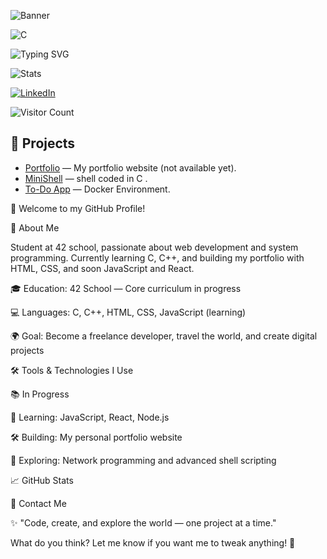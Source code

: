 ![Banner](https://capsule-render.vercel.app/api?type=waving&color=gradient&height=200&section=header&text=Développeur%20Web%20&%20Créateur%20d'Expériences%20Digitales&fontSize=30&fontAlign=center)

![C](https://img.shields.io/badge/-C-00599C?style=flat-square&logo=c&logoColor=white)

![Typing SVG](https://readme-typing-svg.herokuapp.com?font=Fira+Code&size=24&duration=4000&pause=1000&color=F75C7E&width=435&lines=Web+Developer;Digital+Experience+Creator;Passionate+Learner+%26+Explorer)

![Stats](https://github-readme-stats.vercel.app/api?username=votre-utilisateur&show_icons=true&theme=radical)

[![LinkedIn](https://img.shields.io/badge/-LinkedIn-blue?style=flat-square&logo=Linkedin&logoColor=white)](https://www.linkedin.com/in/votre-profil/)

![Visitor Count](https://komarev.com/ghpvc/?username=your-username&color=blue)

## 📂 Projects  
- [Portfolio](https://votre-portfolio.com) — My portfolio website (not available yet).
- [MiniShell](https://github.com/TuroTheReal/minishell) — shell coded in C  .
- [To-Do App](https://github.com/TuroTheReal/inception) — Docker Environment.  


👋 Welcome to my GitHub Profile!

🚀 About Me

Student at 42 school, passionate about web development and system programming. Currently learning C, C++, and building my portfolio with HTML, CSS, and soon JavaScript and React.

🎓 Education: 42 School — Core curriculum in progress

💻 Languages: C, C++, HTML, CSS, JavaScript (learning)

🌍 Goal: Become a freelance developer, travel the world, and create digital projects

🛠️ Tools & Technologies I Use






📚 In Progress

📘 Learning: JavaScript, React, Node.js

🛠 Building: My personal portfolio website

🧠 Exploring: Network programming and advanced shell scripting

📈 GitHub Stats




📩 Contact Me





✨ "Code, create, and explore the world — one project at a time."

What do you think? Let me know if you want me to tweak anything! 🚀

